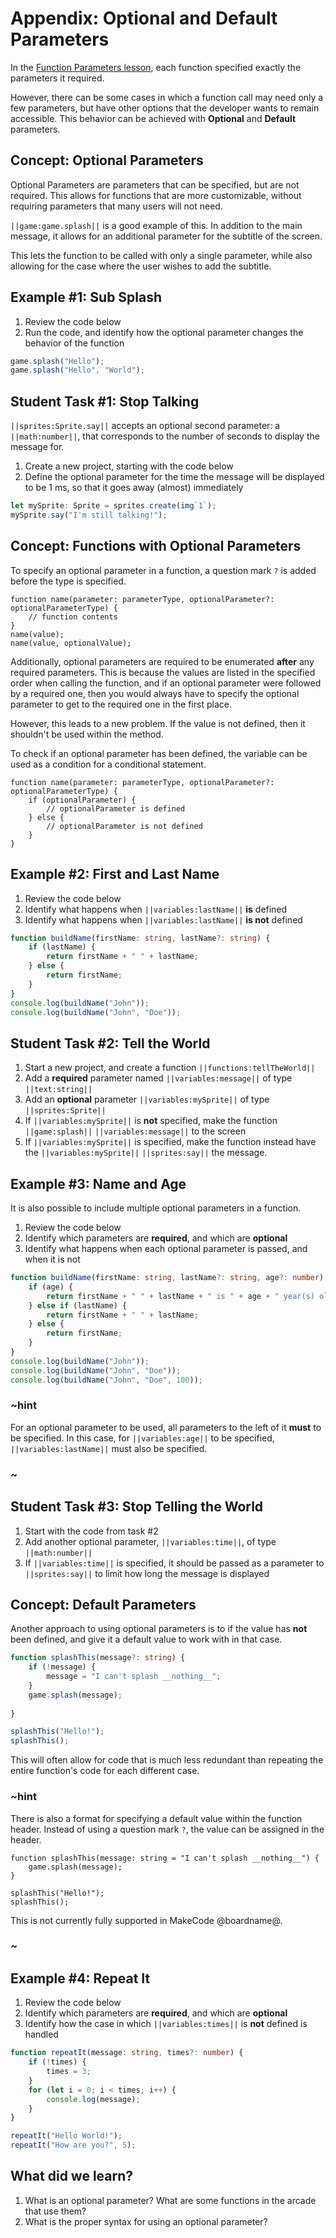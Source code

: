 # Appendix: Optional and Default Parameters

In the [Function Parameters lesson](/courses/csintro3/functions/parameters), each function specified exactly the parameters it required.

However, there can be some cases in which a function call may need only a few parameters, but have other options that the developer wants to remain accessible. This behavior can be achieved with **Optional** and **Default** parameters.

## Concept: Optional Parameters

Optional Parameters are parameters that can be specified, but are not required. This allows for functions that are more customizable, without requiring parameters that many users will not need.

``||game:game.splash||`` is a good example of this. In addition to the main message, it allows for an additional parameter for the subtitle of the screen.

This lets the function to be called with only a single parameter, while also allowing for the case where the user wishes to add the subtitle.

## Example #1: Sub Splash

1. Review the code below
2. Run the code, and identify how the optional parameter changes the behavior of the function

```typescript
game.splash("Hello");
game.splash("Hello", "World");
```

## Student Task #1: Stop Talking

``||sprites:Sprite.say||`` accepts an optional second parameter: a ``||math:number||``, that corresponds to the number of seconds to display the message for.

1. Create a new project, starting with the code below
2. Define the optional parameter for the time the message will be displayed to be 1 ms, so that it goes away (almost) immediately

```typescript
let mySprite: Sprite = sprites.create(img`1`);
mySprite.say("I'm still talking!");
```

## Concept: Functions with Optional Parameters

To specify an optional parameter in a function, a question mark ``?`` is added before the type is specified.

```typescript-ignore
function name(parameter: parameterType, optionalParameter?: optionalParameterType) {
    // function contents
}
name(value);
name(value, optionalValue);
```

Additionally, optional parameters are required to be enumerated **after** any required parameters. This is because the values are listed in the specified order when calling the function, and if an optional parameter were followed by a required one, then you would always have to specify the optional parameter to get to the required one in the first place.

However, this leads to a new problem. If the value is not defined, then it shouldn't be used within the method.

To check if an optional parameter has been defined, the variable can be used as a condition for a conditional statement.

```typescript-ignore
function name(parameter: parameterType, optionalParameter?: optionalParameterType) {
    if (optionalParameter) {
        // optionalParameter is defined
    } else {
        // optionalParameter is not defined
    }
}
```

## Example #2: First and Last Name

1. Review the code below
2. Identify what happens when ``||variables:lastName||`` **is** defined
3. Identify what happens when ``||variables:lastName||`` **is not** defined

```typescript
function buildName(firstName: string, lastName?: string) {
    if (lastName) {
        return firstName + " " + lastName;
    } else {
        return firstName;
    }
}
console.log(buildName("John"));
console.log(buildName("John", "Doe"));
```

## Student Task #2: Tell the World

1. Start a new project, and create a function ``||functions:tellTheWorld||``
2. Add a **required** parameter named ``||variables:message||`` of type ``||text:string||``
3. Add an **optional** parameter ``||variables:mySprite||`` of type ``||sprites:Sprite||``
4. If ``||variables:mySprite||`` is **not** specified, make the function ``||game:splash||`` ``||variables:message||`` to the screen
5. If ``||variables:mySprite||`` is specified, make the function instead have the ``||variables:mySprite||`` ``||sprites:say||`` the message.

## Example #3: Name and Age

It is also possible to include multiple optional parameters in a function.

1. Review the code below
2. Identify which parameters are **required**, and which are **optional**
3. Identify what happens when each optional parameter is passed, and when it is not

```typescript
function buildName(firstName: string, lastName?: string, age?: number) {
    if (age) {
        return firstName + " " + lastName + " is " + age + " year(s) old";
    } else if (lastName) {
        return firstName + " " + lastName;
    } else {
        return firstName;
    }
}
console.log(buildName("John"));
console.log(buildName("John", "Doe"));
console.log(buildName("John", "Doe", 100));
```

### ~hint

For an optional parameter to be used, all parameters to the left of it **must** to be specified. In this case, for ``||variables:age||`` to be specified, ``||variables:lastName||`` must also be specified.

### ~

## Student Task #3: Stop Telling the World

1. Start with the code from task #2
2. Add another optional parameter, ``||variables:time||``, of type ``||math:number||``
3. If ``||variables:time||`` is specified, it should be passed as a parameter to ``||sprites:say||`` to limit how long the message is displayed

## Concept: Default Parameters

Another approach to using optional parameters is to if the value has **not** been defined, and give it a default value to work with in that case.

```typescript
function splashThis(message?: string) {
    if (!message) {
        message = "I can't splash __nothing__";
    }
    game.splash(message);
    
}

splashThis("Hello!");
splashThis();
```

This will often allow for code that is much less redundant than repeating the entire function's code for each different case.

### ~hint

There is also a format for specifying a default value within the function header. Instead of using a question mark ``?``, the value can be assigned in the header.

```typescript-ignore
function splashThis(message: string = "I can't splash __nothing__") {
    game.splash(message);
}

splashThis("Hello!");
splashThis();
```

This is not currently fully supported in MakeCode @boardname@.

### ~

## Example #4: Repeat It

1. Review the code below
2. Identify which parameters are **required**, and which are **optional**
3. Identify how the case in which ``||variables:times||`` is **not** defined is handled

```typescript
function repeatIt(message: string, times?: number) {
    if (!times) {
        times = 3;
    }
	for (let i = 0; i < times; i++) {
		console.log(message);
	}
}

repeatIt("Hello World!");
repeatIt("How are you?", 5);
```

## What did we learn?

1. What is an optional parameter? What are some functions in the arcade that use them?
2. What is the proper syntax for using an optional parameter?